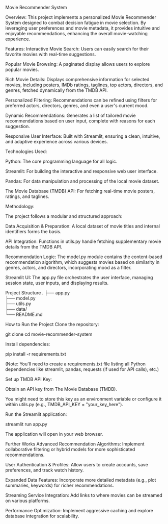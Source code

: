 Movie Recommender System

Overview:
This project implements a personalized Movie Recommender System designed to combat decision fatigue in movie selection. By leveraging user preferences and movie metadata, it provides intuitive and enjoyable recommendations, enhancing the overall movie-watching experience.

Features:
Interactive Movie Search: Users can easily search for their favorite movies with real-time suggestions.

Popular Movie Browsing: A paginated display allows users to explore popular movies.

Rich Movie Details: Displays comprehensive information for selected movies, including posters, IMDb ratings, taglines, top actors, directors, and genres, fetched dynamically from the TMDB API.

Personalized Filtering: Recommendations can be refined using filters for preferred actors, directors, genres, and even a user's current mood.

Dynamic Recommendations: Generates a list of tailored movie recommendations based on user input, complete with reasons for each suggestion.

Responsive User Interface: Built with Streamlit, ensuring a clean, intuitive, and adaptive experience across various devices.

Technologies Used:

Python: The core programming language for all logic.

Streamlit: For building the interactive and responsive web user interface.

Pandas: For data manipulation and processing of the local movie dataset.

The Movie Database (TMDB) API: For fetching real-time movie posters, ratings, and taglines.

Methodology:

The project follows a modular and structured approach:

Data Acquisition & Preparation: A local dataset of movie titles and internal identifiers forms the basis.

API Integration: Functions in utils.py handle fetching supplementary movie details from the TMDB API.

Recommendation Logic: The model.py module contains the content-based recommendation algorithm, which suggests movies based on similarity in genres, actors, and directors, incorporating mood as a filter.

Streamlit UI: The app.py file orchestrates the user interface, managing session state, user inputs, and displaying results.

Project Structure
.
├── app.py              
├── model.py             
├── utils.py             
├── data/                
└── README.md           

How to Run the Project
Clone the repository:

git clone <your-repo-url>
cd movie-recommender-system

Install dependencies:

pip install -r requirements.txt

(Note: You'll need to create a requirements.txt file listing all Python dependencies like streamlit, pandas, requests (if used for API calls), etc.)

Set up TMDB API Key:

Obtain an API key from The Movie Database (TMDB).

You might need to store this key as an environment variable or configure it within utils.py (e.g., TMDB_API_KEY = "your_key_here").

Run the Streamlit application:

streamlit run app.py

The application will open in your web browser.

Further Works
Advanced Recommendation Algorithms: Implement collaborative filtering or hybrid models for more sophisticated recommendations.

User Authentication & Profiles: Allow users to create accounts, save preferences, and track watch history.

Expanded Data Features: Incorporate more detailed metadata (e.g., plot summaries, keywords) for richer recommendations.

Streaming Service Integration: Add links to where movies can be streamed on various platforms.

Performance Optimization: Implement aggressive caching and explore database integration for scalability.
